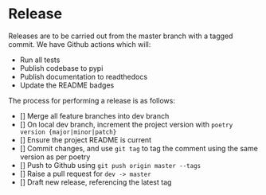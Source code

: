 # Release

Releases are to be carried out from the master branch with a tagged commit.
We have Github actions which will:

- Run all tests
- Publish codebase to pypi
- Publish documentation to readthedocs
- Update the README badges

The process for performing a release is as follows:

- [] Merge all feature branches into dev branch
- [] On local dev branch, increment the project version with `poetry version {major|minor|patch}`
- [] Ensure the project README is current
- [] Commit changes, and use `git tag` to tag the comment using the same version as per poetry
- [] Push to Github using `git push origin master --tags`
- [] Raise a pull request for `dev -> master`
- [] Draft new release, referencing the latest tag
